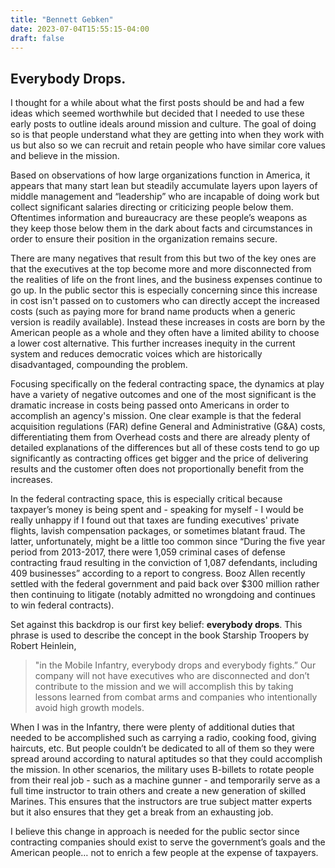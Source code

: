```yaml
---
title: "Bennett Gebken"
date: 2023-07-04T15:55:15-04:00
draft: false
---
```


## Everybody Drops.

I thought for a while about what the first posts should be and had a few ideas which seemed worthwhile but decided that I needed to use these early posts to outline ideals around mission and culture. The goal of doing so is that people understand what they are getting into when they work with us but also so we can recruit and retain people who have similar core values and believe in the mission.

Based on observations of how large organizations function in America, it appears that many start lean but steadily accumulate layers upon layers of middle management and “leadership” who are incapable of doing work but collect significant salaries directing or criticizing people below them. Oftentimes information and bureaucracy are these people’s weapons as they keep those below them in the dark about facts and circumstances in order to ensure their position in the organization remains secure. 

There are many negatives that result from this but two of the key ones are that the executives at the top become more and more disconnected from the realities of life on the front lines, and the business expenses continue to go up. In the public sector this is especially concerning since this increase in cost isn't passed on to customers who can directly accept the increased costs (such as paying more for brand name products when a generic version is readily available). Instead these increases in costs are born by the American people as a whole and they often have a limited ability to choose a lower cost alternative. This further increases inequity in the current system and reduces democratic voices which are historically disadvantaged, compounding the problem.

Focusing specifically on the federal contracting space, the dynamics at play have a variety of negative outcomes and one of the most significant is the dramatic increase in costs being passed onto Americans in order to accomplish an agency's mission. One clear example is that the federal acquisition regulations (FAR) define General and Administrative (G&A) costs, differentiating them from Overhead costs and there are already plenty of detailed explanations of the differences but all of these costs tend to go up significantly as contracting offices get bigger and the price of delivering results and the customer often does not proportionally benefit from the increases. 

In the federal contracting space, this is especially critical because taxpayer’s money is being spent and - speaking for myself - I would be really unhappy if I found out that taxes are funding executives' private flights, lavish compensation packages, or sometimes blatant fraud. The latter, unfortunately, might be a little too common since “During the five year period from 2013-2017, there were 1,059 criminal cases of defense contracting fraud resulting in the conviction of 1,087 defendants, including 409 businesses” according to a report to congress. Booz Allen recently settled with the federal government and paid back over $300 million rather then continuing to litigate (notably admitted no wrongdoing and continues to win federal contracts).

Set against this backdrop is our first key belief: **everybody drops**. This phrase is used to describe the concept in the book Starship Troopers by Robert Heinlein,
>"in the Mobile Infantry, everybody drops and everybody fights.” 
Our company will not have executives who are disconnected and don’t contribute to the mission and we will accomplish this by taking lessons learned from combat arms and companies who intentionally avoid high growth models. 

When I was in the Infantry, there were plenty of additional duties that needed to be accomplished such as carrying a radio, cooking food, giving haircuts, etc. But people couldn’t be dedicated to all of them so they were spread around according to natural aptitudes so that they could accomplish the mission. In other scenarios, the military uses B-billets to rotate people from their real job - such as a machine gunner - and temporarily serve as a full time instructor to train others and create a new generation of skilled Marines. This ensures that the instructors are true subject matter experts but it also ensures that they get a break from an exhausting job.

I believe this change in approach is needed for the public sector since contracting companies should exist to serve the government’s goals and the American people… not to enrich a few people at the expense of taxpayers.

